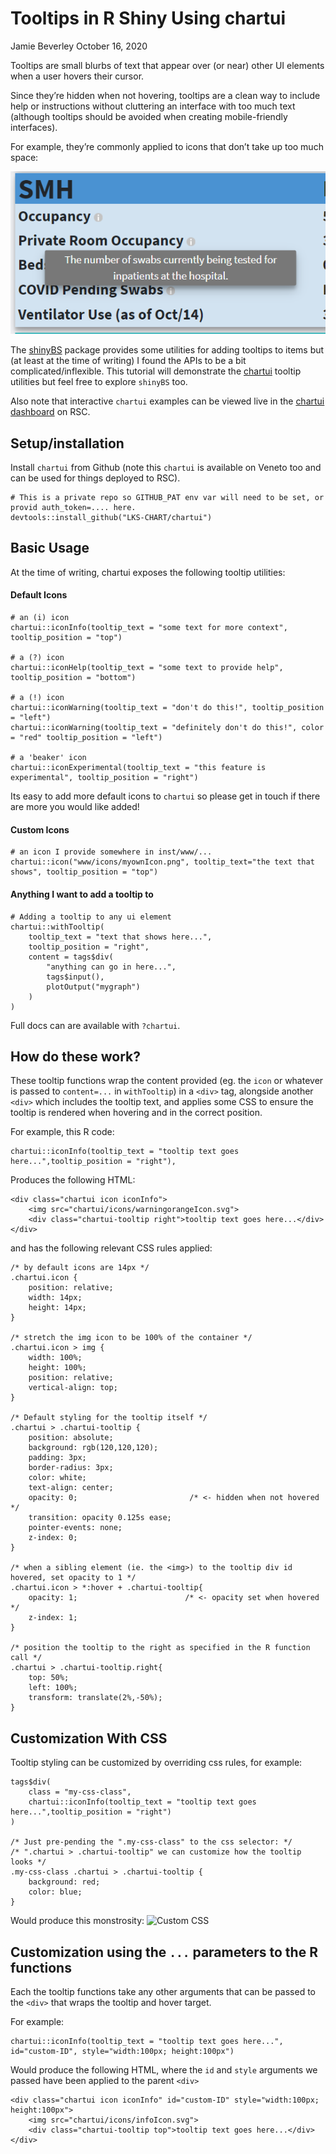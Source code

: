 Tooltips in R Shiny Using chartui
================
Jamie Beverley
October 16, 2020

Tooltips are small blurbs of text that appear over (or near) other UI
elements when a user hovers their cursor.

Since they’re hidden when not hovering, tooltips are a clean way to
include help or instructions without cluttering an interface with too
much text (although tooltips should be avoided when creating
mobile-friendly interfaces).

For example, they’re commonly applied to icons that don’t take up too
much space:

![COVID dashboard example](img/tooltips/covid_example.PNG)

The [shinyBS](https://ebailey78.github.io/shinyBS/index.html) package
provides some utilities for adding tooltips to items but (at least at
the time of writing) I found the APIs to be a bit
complicated/inflexible. This tutorial will demonstrate the
[chartui](https://github.com/LKS-CHART/charui) tooltip utilities but
feel free to explore `shinyBS` too.

Also note that interactive `chartui` examples can be viewed live in the
[chartui dashboard](http://172.29.165.21:3939/chartui/) on RSC.

Setup/installation
------------------

Install `chartui` from Github (note this `chartui` is available on
Veneto too and can be used for things deployed to RSC).

    # This is a private repo so GITHUB_PAT env var will need to be set, or provid auth_token=.... here.
    devtools::install_github("LKS-CHART/chartui")

Basic Usage
-----------

At the time of writing, chartui exposes the following tooltip utilities:

#### Default Icons

    # an (i) icon
    chartui::iconInfo(tooltip_text = "some text for more context", tooltip_position = "top")

    # a (?) icon
    chartui::iconHelp(tooltip_text = "some text to provide help", tooltip_position = "bottom") 

    # a (!) icon
    chartui::iconWarning(tooltip_text = "don't do this!", tooltip_position = "left")
    chartui::iconWarning(tooltip_text = "definitely don't do this!", color = "red" tooltip_position = "left")

    # a 'beaker' icon
    chartui::iconExperimental(tooltip_text = "this feature is experimental", tooltip_position = "right") 

Its easy to add more default icons to `chartui` so please get in touch
if there are more you would like added!

#### Custom Icons

    # an icon I provide somewhere in inst/www/...
    chartui::icon("www/icons/myownIcon.png", tooltip_text="the text that shows", tooltip_position = "top")

#### Anything I want to add a tooltip to

    # Adding a tooltip to any ui element 
    chartui::withTooltip(
        tooltip_text = "text that shows here...",
        tooltip_position = "right",
        content = tags$div(
            "anything can go in here...",
            tags$input(),
            plotOutput("mygraph")
        )
    )

Full docs can are available with `?chartui`.

How do these work?
------------------

These tooltip functions wrap the content provided (eg. the `icon` or
whatever is passed to `content=...` in `withTooltip`) in a `<div>` tag,
alongside another `<div>` which includes the tooltip text, and applies
some CSS to ensure the tooltip is rendered when hovering and in the
correct position.

For example, this R code:

    chartui::iconInfo(tooltip_text = "tooltip text goes here...",tooltip_position = "right"),

Produces the following HTML:

    <div class="chartui icon iconInfo">
        <img src="chartui/icons/warningorangeIcon.svg">
        <div class="chartui-tooltip right">tooltip text goes here...</div>
    </div>

and has the following relevant CSS rules applied:

    /* by default icons are 14px */
    .chartui.icon {
        position: relative;
        width: 14px;
        height: 14px;
    }

    /* stretch the img icon to be 100% of the container */
    .chartui.icon > img {
        width: 100%;
        height: 100%;
        position: relative;
        vertical-align: top;
    }

    /* Default styling for the tooltip itself */
    .chartui > .chartui-tooltip {
        position: absolute;
        background: rgb(120,120,120);
        padding: 3px;
        border-radius: 3px;
        color: white;
        text-align: center;
        opacity: 0;                         /* <- hidden when not hovered */
        transition: opacity 0.125s ease;
        pointer-events: none;
        z-index: 0;
    }

    /* when a sibling element (ie. the <img>) to the tooltip div id hovered, set opacity to 1 */
    .chartui.icon > *:hover + .chartui-tooltip{
        opacity: 1;                        /* <- opacity set when hovered */
        z-index: 1;
    }

    /* position the tooltip to the right as specified in the R function call */
    .chartui > .chartui-tooltip.right{
        top: 50%;
        left: 100%;
        transform: translate(2%,-50%);
    }

Customization With CSS
----------------------

Tooltip styling can be customized by overriding css rules, for example:

    tags$div(
        class = "my-css-class",
        chartui::iconInfo(tooltip_text = "tooltip text goes here...",tooltip_position = "right")
    )

    /* Just pre-pending the ".my-css-class" to the css selector: */
    /* ".chartui > .chartui-tooltip" we can customize how the tooltip looks */
    .my-css-class .chartui > .chartui-tooltip {
        background: red;
        color: blue;
    }

Would produce this monstrosity: ![Custom
CSS](img/tooltips/custom_css.PNG)

Customization using the `...` parameters to the R functions
-----------------------------------------------------------

Each the tooltip functions take any other arguments that can be passed
to the `<div>` that wraps the tooltip and hover target.

For example:

    chartui::iconInfo(tooltip_text = "tooltip text goes here...", id="custom-ID", style="width:100px; height:100px")

Would produce the following HTML, where the `id` and `style` arguments
we passed have been applied to the parent `<div>`

    <div class="chartui icon iconInfo" id="custom-ID" style="width:100px; height:100px">
        <img src="chartui/icons/infoIcon.svg">
        <div class="chartui-tooltip top">tooltip text goes here...</div>
    </div>
